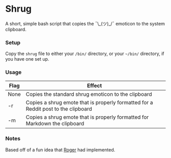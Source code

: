 # Shrug

A short, simple bash script that copies the ¯\\\_(ツ)\_/¯ emoticon to the system clipboard.

### Setup

Copy the ```shrug``` file to either your ```/bin/``` directory, or your ```~/bin/``` directory, if you have one set up.

### Usage

| Flag | Effect |
|------|--------|
| None | Copies the standard shrug emoticon to the clipboard                                |
| -r   | Copies a shrug emote that is properly formatted for a Reddit post to the clipboard |
| -m   | Copies a shrug emote that is properly formatted for Markdown the clipboard |

### Notes

Based off of a fun idea that [Roger](https://github.com/RogerThat427) had implemented.
